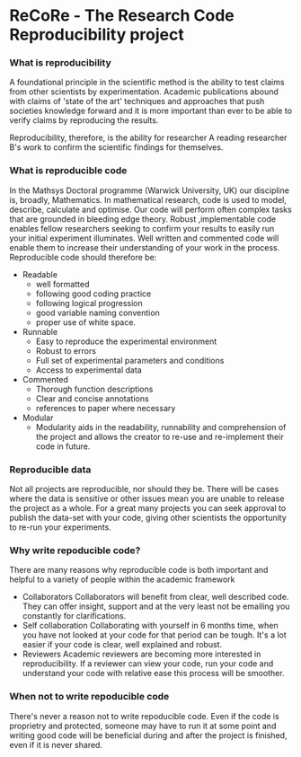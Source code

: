 # ReCoRe - The Research Code Reproducibility project

### What is reproducibility
A foundational principle in the scientific method is the ability to test claims from other scientists by experimentation. Academic publications abound with claims of 'state of the art' techniques and approaches that push societies knowledge forward and it is more important than ever to be able to verify claims by reproducing the results. 

Reproducibility, therefore, is the ability for researcher A reading researcher B's work to confirm the scientific findings for themselves.

### What is reproducible code
In the Mathsys Doctoral programme (Warwick University, UK) our discipline is, broadly, Mathematics. In mathematical research, code is used to model, describe, calculate and optimise. Our code will perform often complex tasks that are grounded in bleeding edge theory. Robust ,implementable code enables fellow researchers seeking to confirm your results to easily run your initial experiment illuminates. Well written and commented code will enable them to increase their understanding of your work in the process. 
Reproducible code should therefore be:
* Readable 
  - well formatted
  - following good coding practice
  - following logical progression
  - good variable naming convention
  - proper use of white space.
* Runnable
  - Easy to reproduce the experimental environment
  - Robust to errors 
  - Full set of experimental parameters and conditions
  - Access to experimental data
* Commented
  - Thorough function descriptions
  - Clear and concise annotations
  - references to paper where necessary  
* Modular
  - Modularity aids in the readability, runnability and comprehension of the project and allows the creator to re-use and re-implement their code in future.
### Reproducible data
Not all projects are reproducible, nor should they be. There will be cases where the data is sensitive or other issues mean you are unable to release the project as a whole. For a great many projects you can seek approval to publish the data-set with your code, giving other scientists the opportunity to re-run your experiments. 

### Why write repoducible code?
There are many reasons why reproducible code is both important and helpful to a variety of people within the academic framework
* Collaborators
Collaborators will benefit from clear, well described code. They can offer insight, support and at the very least not be emailing you constantly for clarifications. 
* Self collaboration
Collaborating with yourself in 6 months time, when you have not looked at your code for that period can be tough. It's a lot easier if your code is clear, well explained and robust.
* Reviewers
Academic reviewers are becoming more interested in reproducibility. If a reviewer can view your code, run your code and understand your code with relative ease this process will be smoother.

### When not to write repoducible code
There's never a reason not to write repoducible code. Even if the code is proprietry and protected, someone may have to run it at some point and writing good code will be beneficial during and after the project is finished, even if it is never shared.
